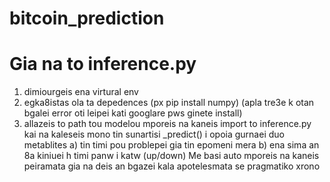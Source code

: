 # bitcoin_prediction

# Gia na to inference.py

1) dimiourgeis ena virtural env 
2) egka8istas ola ta depedences (px pip install numpy) 
(apla tre3e k otan bgalei error oti leipei kati googlare pws ginete install)
4) allazeis to path tou modelou 
mporeis na kaneis import to inference.py kai na kaleseis mono tin sunartisi _predict() i opoia gurnaei duo metablites
a) tin timi pou problepei gia tin epomeni mera
b) ena sima an 8a kiniuei h timi panw i katw (up/down)
Me basi auto mporeis na kaneis peiramata gia na deis an bgazei kala apotelesmata se pragmatiko xrono
